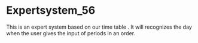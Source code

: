 # Expertsystem_56
This is an expert system based on our time table . It will recognizes the day when the user gives the input of periods in an order.
